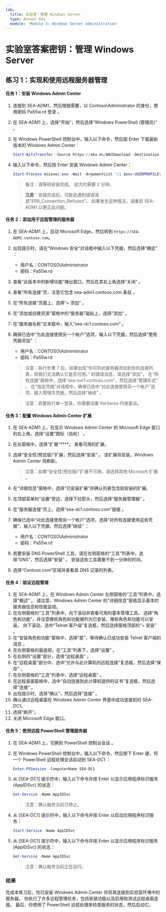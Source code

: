 ```yaml
---
lab:
  title: 实验室：管理 Windows Server
  type: Answer Key
  module: 'Module 3: Windows Server administration'
---
```


# <a name="lab-answer-key-managing-windows-server"></a>实验室答案密钥：管理 Windows Server

## <a name="exercise-1-implementing-and-using-remote-server-administration"></a>练习 1：实现和使用远程服务器管理

#### <a name="task-1-install-windows-admin-center"></a>任务 1：安装 Windows Admin Center

1. 连接到 SEA-ADM1，然后根据需要，以 Contoso\\Administrator 的身份，使用密码 Pa55w.rd 登录  。
1. 在 SEA-ADM1 上，选择“开始”，然后选择“Windows PowerShell (管理员)”  。
1. 在 Windows PowerShell 控制台中，输入以下命令，然后按 Enter 下载最新版本的 Windows Admin Center：
    
   ```powershell
   Start-BitsTransfer -Source https://aka.ms/WACDownload -Destination "$env:USERPROFILE\Downloads\WindowsAdminCenter.msi"
   ```
1. 输入以下命令，然后按 Enter 安装 Windows Admin Center：
    
   ```powershell
   Start-Process msiexec.exe -Wait -ArgumentList "/i $env:USERPROFILE\Downloads\WindowsAdminCenter.msi /qn /L*v log.txt REGISTRY_REDIRECT_PORT_80=1 SME_PORT=443 SSL_CERTIFICATE_OPTION=generate"
   ```

   > 备注：请等待安装完成。 这大约需要 2 分钟。
   
   > **注意**：安装完成后，可能会遇到错误消息“ERR_Connection_Refused”。 如果发生这种情况，请重启 SEA-ADM1 以更正此问题。

#### <a name="task-2-add-servers-for-remote-administration"></a>任务 2：添加用于远程管理的服务器

1. 在 SEA-ADM1 上，启动 Microsoft Edge，然后转到 `https://SEA-ADM1.contoso.com`。 
1. 出现提示时，请在“Windows 安全”对话框中输入以下凭据，然后选择“确定” ：

   - 用户名：CONTOSO\\Administrator
   - 密码：Pa55w.rd

1. 查看“此版本中的新增功能”弹出窗口，然后在其右上角选择“关闭” 。
1. 查看“所有连接”页，注意它包含 sea-adm1.contoso.com 条目 。 
1. 在“所有连接”页面上，选择“+ 添加” 。 
1. 在“添加或创建资源”窗格中的“服务器”磁贴上，选择“添加” 。
1. 在“服务器名称”文本框中，输入“sea-dc1.contoso.com” 。
1. 确保已选中“为此连接使用另一个帐户”选项，输入以下凭据，然后选择“使用凭据添加” ：

   - 用户名：CONTOSO\\Administrator
   - 密码：Pa55w.rd

   > 注意：执行步骤 7 后，如果出现“你可将此服务器添加到你的连接列表，但我们无法确认它是否可用。”  的错误消息，请选择“添加”。 在“所有连接”窗格中，选择“sea-svr1.contoso.com”，然后选择“管理形式” 。 在“指定凭据”对话框中，确保已选中“对此连接使用另一个帐户”选项，输入管理员凭据，然后选择“继续”  。

   > 注意：若要执行单一登录，你需要设置 Kerberos 约束委派。

#### <a name="task-3-configure-windows-admin-center-extensions"></a>任务 3：配置 Windows Admin Center 扩展

1. 在 SEA-ADM1 上，在显示 Windows Admin Center 的 Microsoft Edge 窗口的右上角，选择“设置”图标（齿轮） 。
1. 在左窗格中，选择“扩展”****。 查看可用的扩展。
1. 选择“安全性(预览版)”扩展，然后选择“安装” 。 该扩展将安装，Windows Admin Center 将刷新。

   > 注意：如果“安全性(预览版)”扩展不可用，请选择其他 Microsoft 扩展 。

1. 在“详细信息”窗格中，选择“已安装扩展”并确认列表包含刚安装的扩展。
1. 在顶部菜单的“设置”旁边，选择下拉箭头，然后选择“服务器管理器” 。
1. 在“服务器连接”页上，选择“sea-dc1.contoso.com”链接 。
1. 确保已选中“对此连接使用另一个帐户”选项，选择“对所有连接使用这些凭据”，输入以下凭据，然后选择“继续”  ：

   - 用户名：CONTOSO\\Administrator
   - 密码：Pa55w.rd

1. 若要安装 DNS PowerShell 工具，请在左侧窗格的“工具”列表中，选择“DNS”，然后选择“安装”  。 安装这些工具需要不到一分钟的时间。
1. 选择“Contoso.com”区域并查看其 DNS 记录的列表。

#### <a name="task-4-verify-remote-administration"></a>任务 4：验证远程管理

1. 在 SEA-ADM1 上，在 Windows Admin Center 左侧窗格的“工具”列表中，选择“概述”  。 请注意，Windows Admin Center 的“详细信息”窗格显示基本的服务器信息和性能监视。
1. 在左侧窗格的“工具”列表中，向下滚动并查看可用的基本管理工具。 选择“角色和功能”，并注意哪些角色和功能被列为已安装，哪些角色和功能可以安装。 向下滚动，选中“Telnet 客户端”复选框，然后选择窗格顶部的“+ 安装” 。
1. 在“安装角色和功能”窗格中，选择“是”，等待确认已成功安装 Telnet 客户端的消息 。
1. 在左侧窗格的最底部，在“工具”列表下，选择“设置” 。
1. 在右侧的“设置”部分，选择“远程桌面” 。
1. 在“远程桌面”部分中，选中“允许与此计算机的远程连接”复选框，然后选择“保存”  。
1. 在左侧窗格的“工具”列表中，选择“远程桌面” 。
1. 在远程桌面窗格中，选中“自动连接到此计算机提供的证书”复选框，然后选择“连接” 。
1. 出现提示时，选择“确认”，然后选择“连接” 。
1. 确认通过远程桌面在 Windows Admin Center 界面中成功连接到的 SEA-DC1。
1. 选择“断开”。
1. 关闭 Microsoft Edge 窗口。

#### <a name="task-5-administer-servers-with-remote-powershell"></a>任务 5：使用远程 PowerShell 管理服务器

1. 在 SEA-ADM1 上，切换到 PowerShell 控制台会话 。 
1. 在 Windows PowerShell 控制台中，输入以下命令，然后按下 Enter 键，将一个 PowerShell 远程处理会话启动到 SEA-DC1 ：

   ```powershell
   Enter-PSSession -ComputerName SEA-DC1
   ```
1. 从 [SEA-DC1] 提示符中，输入以下命令并按 Enter 以显示应用程序标识服务 (AppIDSvc) 的状态：

   ```powershell
   Get-Service -Name AppIDSvc
   ```

   > 注意：确认服务当前已停止。

1. 从 [SEA-DC1] 提示符中，输入以下命令并按 Enter 以启动应用程序标识服务：

   ```powershell
   Start-Service -Name AppIDSvc
   ```
1. 从 [SEA-DC1] 提示符中，输入以下命令并按 Enter 以显示应用程序标识服务 (AppIDSvc) 的状态：

   ```powershell
   Get-Service -Name AppIDSvc
   ```

   > 注意：确认服务当前正在运行。

### <a name="results"></a>结果

完成本练习后，你已安装 Windows Admin Center 并将其连接到实验室环境中的服务器。 你执行了许多远程管理任务，包括安装功能以及启用和测试远程桌面连接。 最后，你使用了 PowerShell 远程处理来检查服务的状态，然后启动它。
